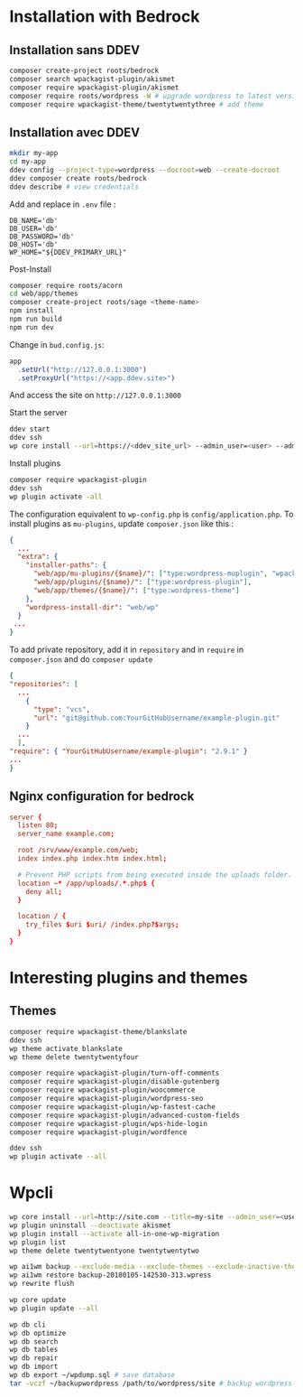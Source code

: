 # Installation with Bedrock

## Installation sans DDEV

```bash
composer create-project roots/bedrock
composer search wpackagist-plugin/akismet
composer require wpackagist-plugin/akismet
composer require roots/wordpress -W # upgrade wordpress to latest version
composer require wpackagist-theme/twentytwentythree # add theme
```
## Installation avec DDEV

```bash
mkdir my-app
cd my-app
ddev config --project-type=wordpress --docroot=web --create-docroot
ddev composer create roots/bedrock
ddev describe # view credentials
```
Add and replace in `.env` file : 

```.env
DB_NAME='db'
DB_USER='db'
DB_PASSWORD='db'
DB_HOST='db'
WP_HOME="${DDEV_PRIMARY_URL}"
```

Post-Install
```bash
composer require roots/acorn
cd web/app/themes
composer create-project roots/sage <theme-name>
npm install
npm run build
npm run dev
```

Change in `bud.config.js`:

```js
app
  .setUrl("http://127.0.0.1:3000")
  .setProxyUrl("https://<app.ddev.site>")
```
And access the site on `http://127.0.0.1:3000`


Start the server
```bash
ddev start
ddev ssh
wp core install --url=https://<ddev_site_url> --admin_user=<user> --admin_email=<email> --admin_password=<password>
```

Install plugins
```bash
composer require wpackagist-plugin
ddev ssh
wp plugin activate -all
```



The configuration equivalent to `wp-config.php` is `config/application.php`.
To install plugins as `mu-plugins`, update `composer.json` like this :

```json
{
  ...
  "extra": {
    "installer-paths": {
      "web/app/mu-plugins/{$name}/": ["type:wordpress-muplugin", "wpackagist-plugin/askimet", "wpackagist-plugin/trun-comments-off"],
      "web/app/plugins/{$name}/": ["type:wordpress-plugin"],
      "web/app/themes/{$name}/": ["type:wordpress-theme"]
    },
    "wordpress-install-dir": "web/wp"
  }
 ...
}
```

To add private repository, add it in `repository` and in `require` in `composer.json` and do `composer update`

```json
{
"repositories": [
  ...
    {
      "type": "vcs",
      "url": "git@github.com:YourGitHubUsername/example-plugin.git"
    }
  ...
  ],
"require": { "YourGitHubUsername/example-plugin": "2.9.1" }
...
}
```

## Nginx configuration for bedrock

```toml
server {
  listen 80;
  server_name example.com;

  root /srv/www/example.com/web;
  index index.php index.htm index.html;

  # Prevent PHP scripts from being executed inside the uploads folder.
  location ~* /app/uploads/.*.php$ {
    deny all;
  }

  location / {
    try_files $uri $uri/ /index.php?$args;
  }
}
```

# Interesting plugins and themes

## Themes

```bash
composer require wpackagist-theme/blankslate
ddev ssh
wp theme activate blankslate
wp theme delete twentytwentyfour
```

```bash
composer require wpackagist-plugin/turn-off-comments
composer require wpackagist-plugin/disable-gutenberg
composer require wpackagist-plugin/woocommerce
composer require wpackagist-plugin/wordpress-seo
composer require wpackagist-plugin/wp-fastest-cache
composer require wpackagist-plugin/advanced-custom-fields
composer require wpackagist-plugin/wps-hide-login
composer require wpackagist-plugin/wordfence

ddev ssh
wp plugin activate --all
```


# Wpcli

```bash
wp core install --url=http://site.com --title=my-site --admin_user=<user> --admin_password=<password> --admin_email=<email>
wp plugin uninstall --deactivate akismet
wp plugin install --activate all-in-one-wp-migration
wp plugin list
wp theme delete twentytwentyone twentytwentytwo

wp ai1wm backup --exclude-media --exclude-themes --exclude-inactive-themes# restore backup
wp ai1wm restore backup-20180105-142530-313.wpress
wp rewrite flush

wp core update
wp plugin update --all

wp db cli
wp db optimize
wp db search
wp db tables
wp db repair
wp db import
wp db export ~/wpdump.sql # save database
tar -vczf ~/backupwordpress /path/to/wordpress/site # backup wordpress files
```
